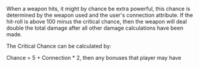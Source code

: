 When a weapon hits, it might by chance be extra powerful, this chance is determined by the weapon used and the user's connection attribute. If the hit-roll is above 100 minus the critical chance, then the weapon will deal double the total damage after all other damage calculations have been made.

The Critical Chance can be calculated by:

Chance =  5 + Connection * 2, then any bonuses that player may have